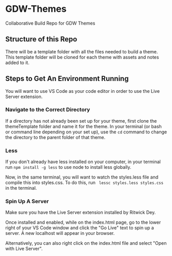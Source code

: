 # GDW-Themes
Collaborative Build Repo for GDW Themes

## Structure of this Repo
There will be a template folder with all the files needed to build a theme. This template folder will be cloned for each theme with assets and notes added to it. 

## Steps to Get An Environment Running
You will want to use VS Code as your code editor in order to use the Live Server extension.
### Navigate to the Correct Directory
If a directory has not already been set up for your theme, first clone the themeTemplate folder and name it for the theme. In your terminal (or bash or command line depending on your set up), use the `cd` command to change the directory to the parent folder of that theme. 
### Less
If you don't already have less installed on your computer, in your terminal run `npm install -g less` to use node to install less globally. 

Now, in the same terminal, you will want to watch the styles.less file and compile this into styles.css. To do this, run ` lessc styles.less styles.css` in the terminal.

### Spin Up A Server
Make sure you have the Live Server extension installed by Ritwick Dey.

Once installed and enabled, while on the index.html page, go to the lower right of your VS Code window and click the "Go Live" text to spin up a server. A new localhost will appear in your browser.

Alternatively, you can also right click on the index.html file and select "Open with Live Server".

